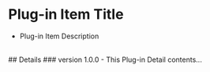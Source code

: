 # Plug-in Item Title
- Plug-in Item Description
<br />
## Details
### version 1.0.0
- This Plug-in Detail contents...